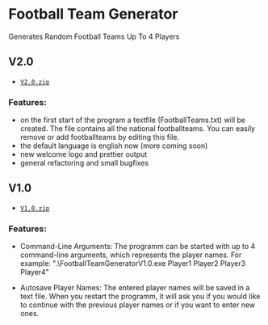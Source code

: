 # Football Team Generator
Generates Random Football Teams Up To 4 Players

## V2.0
 - [`V2.0.zip`][direct-dl]

[direct-dl]: https://github.com/vplotnikow/FootballTeamGenerator/releases/download/2.0/FTG-V2.0.zip

### Features:
- on the first start of the program a textfile (FootballTeams.txt) will be created. The file contains all the national footballteams. You can easily remove or add footballteams by editing this file.
- the default language is english now (more coming soon)
- new welcome logo and prettier output
- general refactoring and small bugfixes

## V1.0
 - [`V1.0.zip`][direct-dl]

[direct-dl]: https://github.com/vplotnikow/FootballTeamGenerator/releases/download/1.0/FTG-V1.0.zip

### Features:
- Command-Line Arguments:
The programm can be started with up to 4 command-line arguments, which represents the player names.
For example: ".\FootballTeamGeneratorV1.0.exe Player1 Player2 Player3 Player4"

- Autosave Player Names:
The entered player names will be saved in a text file. When you restart the programm, it will ask you if you would like to continue with the previous player names or if you want to enter new ones.
